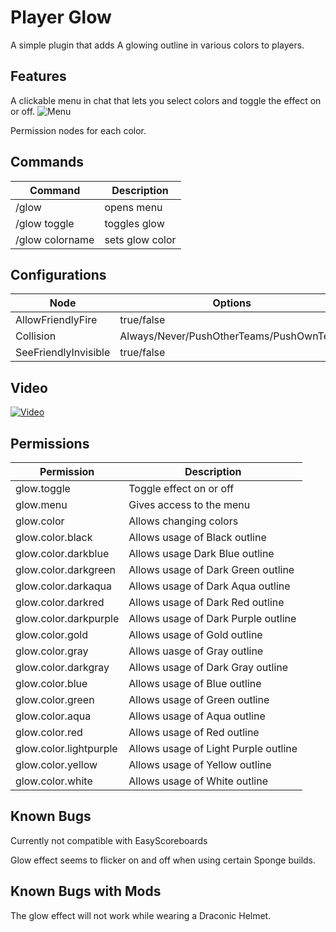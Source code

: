 # Player Glow
A simple plugin that adds A glowing outline in various colors to players.


## Features
A clickable menu in chat that lets you select colors and toggle the effect on or off.
![Menu](http://i.imgur.com/3kkx1tm.png)

Permission nodes for each color.

## Commands
Command | Description
------------- | -------------
/glow | opens menu
/glow toggle | toggles glow
/glow colorname | sets glow color

## Configurations
Node | Options
------------- | -------------
AllowFriendlyFire | true/false
Collision | Always/Never/PushOtherTeams/PushOwnTeam
SeeFriendlyInvisible | true/false

## Video

[![Video](https://img.youtube.com/vi/YROZiNkBh1E/0.jpg)](https://www.youtube.com/watch?v=YROZiNkBh1E)

## Permissions

Permission  | Description
------------- | -------------
glow.toggle  | Toggle effect on or off
glow.menu | Gives access to the menu
glow.color  | Allows changing colors
glow.color.black | Allows usage of Black outline
glow.color.darkblue | Allows usage Dark Blue outline
glow.color.darkgreen | Allows usage of Dark Green outline
glow.color.darkaqua | Allows usage of Dark Aqua outline
glow.color.darkred | Allows usage of Dark Red outline
glow.color.darkpurple | Allows usage of Dark Purple outline
glow.color.gold | Allows usage of Gold outline
glow.color.gray | Allows uasge of Gray outline
glow.color.darkgray | Allows usage of Dark Gray outline
glow.color.blue | Allows usage of Blue outline
glow.color.green | Allows usage of Green outline
glow.color.aqua | Allows usage of Aqua outline
glow.color.red | Allows usage of Red outline
glow.color.lightpurple | Allows usage of Light Purple outline
glow.color.yellow | Allows usage of Yellow outline
glow.color.white | Allows usage of White outline

## Known Bugs
Currently not compatible with EasyScoreboards

Glow effect seems to flicker on and off when using certain Sponge builds.

## Known Bugs with Mods

The glow effect will not work while wearing a Draconic Helmet.
